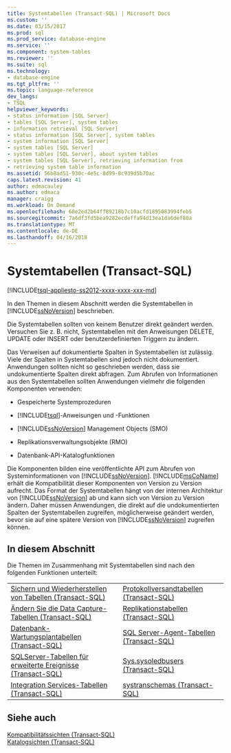 ```yaml
---
title: Systemtabellen (Transact-SQL) | Microsoft Docs
ms.custom: ''
ms.date: 03/15/2017
ms.prod: sql
ms.prod_service: database-engine
ms.service: ''
ms.component: system-tables
ms.reviewer: ''
ms.suite: sql
ms.technology:
- database-engine
ms.tgt_pltfrm: ''
ms.topic: language-reference
dev_langs:
- TSQL
helpviewer_keywords:
- status information [SQL Server]
- tables [SQL Server], system tables
- information retrieval [SQL Server]
- status information [SQL Server], system tables
- system information [SQL Server]
- system tables [SQL Server]
- system tables [SQL Server], about system tables
- system tables [SQL Server], retrieving information from
- retrieving system table information
ms.assetid: 56b8ad51-930c-4e5c-8d99-8c939d5b70ac
caps.latest.revision: 41
author: edmacauley
ms.author: edmaca
manager: craigg
ms.workload: On Demand
ms.openlocfilehash: 68e2ed2b64ff89218b7c10acfd1895083994feb5
ms.sourcegitcommit: 7a6df3fd5bea9282ecdeffa94d13ea1da6def80a
ms.translationtype: MT
ms.contentlocale: de-DE
ms.lasthandoff: 04/16/2018
---
```

# <a name="system-tables-transact-sql"></a>Systemtabellen (Transact-SQL)
[!INCLUDE[tsql-appliesto-ss2012-xxxx-xxxx-xxx-md](../../includes/tsql-appliesto-ss2012-xxxx-xxxx-xxx-md.md)]

  In den Themen in diesem Abschnitt werden die Systemtabellen in [!INCLUDE[ssNoVersion](../../includes/ssnoversion-md.md)] beschrieben.  
  
 Die Systemtabellen sollten von keinem Benutzer direkt geändert werden. Versuchen Sie z. B. nicht, Systemtabellen mit den Anweisungen DELETE, UPDATE oder INSERT oder benutzerdefinierten Triggern zu ändern.  
  
 Das Verweisen auf dokumentierte Spalten in Systemtabellen ist zulässig. Viele der Spalten in Systemtabellen sind jedoch nicht dokumentiert. Anwendungen sollten nicht so geschrieben werden, dass sie undokumentierte Spalten direkt abfragen. Zum Abrufen von Informationen aus den Systemtabellen sollten Anwendungen vielmehr die folgenden Komponenten verwenden:  
  
-   Gespeicherte Systemprozeduren  
  
-   [!INCLUDE[tsql](../../includes/tsql-md.md)]-Anweisungen und -Funktionen  
  
-   [!INCLUDE[ssNoVersion](../../includes/ssnoversion-md.md)] Management Objects (SMO)  
  
-   Replikationsverwaltungsobjekte (RMO)  
  
-   Datenbank-API-Katalogfunktionen  
  
 Die Komponenten bilden eine veröffentlichte API zum Abrufen von Systeminformationen von [!INCLUDE[ssNoVersion](../../includes/ssnoversion-md.md)]. [!INCLUDE[msCoName](../../includes/msconame-md.md)] erhält die Kompatibilität dieser Komponenten von Version zu Version aufrecht. Das Format der Systemtabellen hängt von der internen Architektur von [!INCLUDE[ssNoVersion](../../includes/ssnoversion-md.md)] ab und kann sich von Version zu Version ändern. Daher müssen Anwendungen, die direkt auf die undokumentierten Spalten der Systemtabellen zugreifen, möglicherweise geändert werden, bevor sie auf eine spätere Version von [!INCLUDE[ssNoVersion](../../includes/ssnoversion-md.md)] zugreifen können.  
  
## <a name="in-this-section"></a>In diesem Abschnitt  
 Die Themen im Zusammenhang mit Systemtabellen sind nach den folgenden Funktionen unterteilt:  
  
|||  
|-|-|  
|[Sichern und Wiederherstellen von Tabellen &#40;Transact-SQL&#41;](../../relational-databases/system-tables/backup-and-restore-tables-transact-sql.md)|[Protokollversandtabellen &#40;Transact-SQL&#41;](../../relational-databases/system-tables/log-shipping-tables-transact-sql.md)|  
|[Ändern Sie die Data Capture-Tabellen &#40;Transact-SQL&#41;](../../relational-databases/system-tables/change-data-capture-tables-transact-sql.md)|[Replikationstabellen &#40;Transact-SQL&#41;](../../relational-databases/system-tables/replication-tables-transact-sql.md)|  
|[Datenbank-Wartungsplantabellen &#40;Transact-SQL&#41;](../../relational-databases/system-tables/database-maintenance-plan-tables-transact-sql.md)|[SQL Server-Agent-Tabellen &#40;Transact-SQL&#41;](../../relational-databases/system-tables/sql-server-agent-tables-transact-sql.md)|  
|[SQLServer-Tabellen für erweiterte Ereignisse &#40;Transact-SQL&#41;](http://msdn.microsoft.com/library/6d52ff03-f5aa-4f0f-8c98-9b49dc76f94e)|[Sys.sysoledbusers &#40;Transact-SQL&#41;](../../relational-databases/system-compatibility-views/sys-sysoledbusers-transact-sql.md)|  
|[Integration Services-Tabellen &#40;Transact-SQL&#41;](../../relational-databases/system-tables/integration-services-tables-transact-sql.md)|[systranschemas &#40;Transact-SQL&#41;](../../relational-databases/system-views/systranschemas-transact-sql.md)|  
  
## <a name="see-also"></a>Siehe auch  
 [Kompatibilitätssichten &#40;Transact-SQL&#41;](~/relational-databases/system-compatibility-views/system-compatibility-views-transact-sql.md)   
 [Katalogsichten &#40;Transact-SQL&#41;](../../relational-databases/system-catalog-views/catalog-views-transact-sql.md)  
  
  
